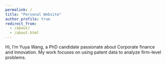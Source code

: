 ```yaml
---
permalink: /
title: "Personal Website"
author_profile: true
redirect_from: 
  - /about/
  - /about.html
---
```


Hi, I’m Yuya Wang, a PhD candidate passionate about Corporate finance and Innovation.
My work focuses on using patent data to analyze firm-level problems.
